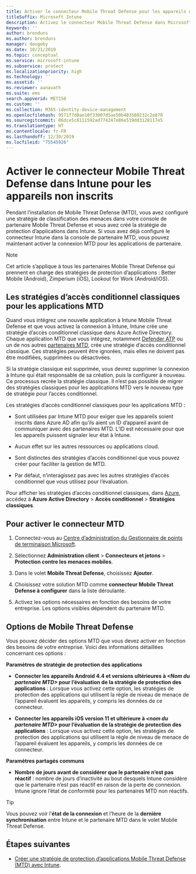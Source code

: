 ```yaml
---
title: Activer le connecteur Mobile Threat Defense pour les appareils non inscrits
titleSuffix: Microsoft Intune
description: Activez le connecteur Mobile Threat Defense dans Microsoft Intune pour les appareils non inscrits.
keywords: ''
author: brenduns
ms.author: brenduns
manager: dougeby
ms.date: 10/21/2019
ms.topic: conceptual
ms.service: microsoft-intune
ms.subservice: protect
ms.localizationpriority: high
ms.technology: ''
ms.assetid: ''
ms.reviewer: aanavath
ms.suite: ems
search.appverid: MET150
ms.custom: ''
ms.collection: M365-identity-device-management
ms.openlocfilehash: 9571f7d0ae10f33007d5ae50b403580232c2e870
ms.sourcegitcommit: 06dce5c8111592ad774247e86e539dd3128117e5
ms.translationtype: HT
ms.contentlocale: fr-FR
ms.lasthandoff: 12/30/2019
ms.locfileid: "75545926"
---
```

# <a name="enable-the-mobile-threat-defense-connector-in-intune-for-unenrolled-devices"></a>Activer le connecteur Mobile Threat Defense dans Intune pour les appareils non inscrits

Pendant l’installation de Mobile Threat Defense (MTD), vous avez configuré une stratégie de classification des menaces dans votre console de partenaire Mobile Threat Defense et vous avez créé la stratégie de protection d’applications dans Intune. Si vous avez déjà configuré le connecteur Intune dans la console de partenaire MTD, vous pouvez maintenant activer la connexion MTD pour les applications de partenaire.

> [!NOTE]
> Cet article s’applique à tous les partenaires Mobile Threat Defense qui prennent en charge des stratégies de protection d’applications : Better Mobile (Android), Zimperium (iOS), Lookout for Work (Android/iOS).

## <a name="classic-conditional-access-policies-for-mtd-apps"></a>Les stratégies d’accès conditionnel classiques pour les applications MTD

Quand vous intégrez une nouvelle application à Intune Mobile Threat Defense et que vous activez la connexion à Intune, Intune crée une stratégie d’accès conditionnel classique dans Azure Active Directory. Chaque application MTD que vous intégrez, notamment [Defender ATP](advanced-threat-protection.md) ou un de nos autres [partenaires MTD](mobile-threat-defense.md#mobile-threat-defense-partners), crée une stratégie d’accès conditionnel classique. Ces stratégies peuvent être ignorées, mais elles ne doivent pas être modifiées, supprimées ou désactivées.

Si la stratégie classique est supprimée, vous devrez supprimer la connexion à Intune qui était responsable de sa création, puis la configurer à nouveau. Ce processus recrée la stratégie classique. Il n’est pas possible de migrer des stratégies classiques pour les applications MTD vers le nouveau type de stratégie pour l’accès conditionnel.

Les stratégies d’accès conditionnel classiques pour les applications MTD :

- Sont utilisées par Intune MTD pour exiger que les appareils soient inscrits dans Azure AD afin qu’ils aient un ID d’appareil avant de communiquer avec des partenaires MTD. L’ID est nécessaire pour que les appareils puissent signaler leur état à Intune.

- Aucun effet sur les autres ressources ou applications cloud.

- Sont distinctes des stratégies d’accès conditionnel que vous pouvez créer pour faciliter la gestion de MTD.

- Par défaut, n’interagissez pas avec les autres stratégies d’accès conditionnel que vous utilisez pour l’évaluation.

Pour afficher les stratégies d’accès conditionnel classiques, dans [Azure](https://portal.azure.com/#home), accédez à **Azure Active Directory** > **Accès conditionnel** > **Stratégies classiques**.

## <a name="to-enable-the-mtd-connector"></a>Pour activer le connecteur MTD

1. Connectez-vous au [Centre d’administration du Gestionnaire de points de terminaison Microsoft](https://go.microsoft.com/fwlink/?linkid=2109431).

2. Sélectionnez **Administration client** > **Connecteurs et jetons** > **Protection contre les menaces mobiles**.

3. Dans le volet **Mobile Threat Defense**, choisissez **Ajouter**.

4. Choisissez votre solution MTD comme **connecteur Mobile Threat Defense à configurer** dans la liste déroulante.

    <!-- ![MTD setup in Intune](PLACEHOLDER, need a new screenshot of this page) -->

5. Activez les options nécessaires en fonction des besoins de votre entreprise. Les options visibles dépendent du partenaire MTD.

## <a name="mobile-threat-defense-toggle-options"></a>Options de Mobile Threat Defense

Vous pouvez décider des options MTD que vous devez activer en fonction des besoins de votre entreprise. Voici des informations détaillées concernant ces options :

**Paramètres de stratégie de protection des applications**

- **Connecter les appareils Android 4.4 et versions ultérieures à *\<Nom du partenaire MTD>* pour l’évaluation de la stratégie de protection des applications** : Lorsque vous activez cette option, les stratégies de protection des applications qui utilisent la règle de niveau de menace de l’appareil évaluent les appareils, y compris les données de ce connecteur.

- **Connecter les appareils iOS version 11 et ultérieure à *\<nom du partenaire MTD>* pour l’évaluation de la stratégie de protection des applications** : Lorsque vous activez cette option, les stratégies de protection des applications qui utilisent la règle de niveau de menace de l’appareil évaluent les appareils, y compris les données de ce connecteur.

**Paramètres partagés communs**

- **Nombre de jours avant de considérer que le partenaire n’est pas réactif** : nombre de jours d’inactivité au bout desquels Intune considère que le partenaire n’est pas réactif en raison de la perte de connexion. Intune ignore l’état de conformité pour les partenaires MTD non réactifs.

> [!TIP]
> Vous pouvez voir l’**état de la connexion** et l’heure de la **dernière synchronisation** entre Intune et le partenaire MTD dans le volet Mobile Threat Defense.

## <a name="next-steps"></a>Étapes suivantes

- [Créer une stratégie de protection d’applications Mobile Threat Defense (MTD) avec Intune](~/protect/mtd-app-protection-policy.md).
